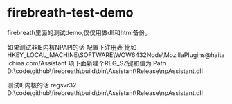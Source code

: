 # firebreath-test-demo
firebreath里面的测试demo,仅仅用做dll和html备份。

如果测试非IE内核NPAPI的话 配置下注册表
比如
HKEY_LOCAL_MACHINE\SOFTWARE\WOW6432Node\MozillaPlugins\@haitaichina.com/Assistant 项下面新建个REG_SZ键和值为
Path D:\code\github\firebreath\build\bin\Assistant\Release\npAssistant.dll

测试IE内核的话 regsvr32 D:\code\github\firebreath\build\bin\Assistant\Release\npAssistant.dll
